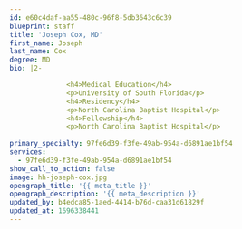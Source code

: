 ```yaml
---
id: e60c4daf-aa55-480c-96f8-5db3643c6c39
blueprint: staff
title: 'Joseph Cox, MD'
first_name: Joseph
last_name: Cox
degree: MD
bio: |2-

              <h4>Medical Education</h4>
              <p>University of South Florida</p>
              <h4>Residency</h4>
              <p>North Carolina Baptist Hospital</p>
              <h4>Fellowship</h4>
              <p>North Carolina Baptist Hospital</p>
          
primary_specialty: 97fe6d39-f3fe-49ab-954a-d6891ae1bf54
services:
  - 97fe6d39-f3fe-49ab-954a-d6891ae1bf54
show_call_to_action: false
image: hh-joseph-cox.jpg
opengraph_title: '{{ meta_title }}'
opengraph_description: '{{ meta_description }}'
updated_by: b4edca85-1aed-4414-b76d-caa31d61829f
updated_at: 1696338441
---
```

